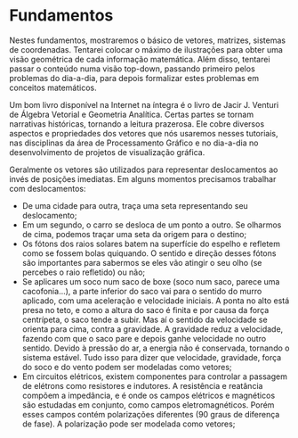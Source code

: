 # Fundamentos
Nestes fundamentos, mostraremos o básico de vetores, matrizes, sistemas de coordenadas. 
Tentarei colocar o máximo de ilustrações para obter uma visão geométrica de cada informação matemática. 
Além disso, tentarei passar o conteúdo numa visão top-down, passando primeiro pelos problemas do dia-a-dia, para depois 
formalizar estes problemas em conceitos matemáticos.

Um bom livro disponível na Internet na íntegra é o livro de Jacir J. Venturi de Álgebra Vetorial e Geometria Analítica. 
Certas partes se tornam narrativas históricas, tornando a leitura prazerosa. Ele cobre diversos aspectos e propriedades dos vetores 
que nós usaremos nesses tutoriais, nas disciplinas da área de Processamento Gráfico e no dia-a-dia no desenvolvimento de projetos de 
visualização gráfica.

Geralmente os vetores são utilizados para representar deslocamentos ao invés de posições imediatas. 
Em alguns momentos precisamos trabalhar com deslocamentos:

* De uma cidade para outra, traça uma seta representando seu deslocamento;
* Em um segundo, o carro se desloca de um ponto a outro. Se olharmos de cima, podemos traçar uma seta da origem para o destino;
* Os fótons dos raios solares batem na superfície do espelho e refletem como se fossem bolas quiquando. O sentido e direção desses fótons são importantes para sabermos se eles vão atingir o seu olho (se percebes o raio refletido) ou não;
* Se aplicares um soco num saco de boxe (soco num saco, parece uma cacofonia...), a parte inferior do saco vai para o sentido do murro aplicado, com uma aceleração e velocidade iniciais. A ponta no alto está presa no teto, e como a altura do saco é finita e por causa da força centrípeta, o saco tende a subir. Mas aí o sentido da velocidade se orienta para cima, contra a gravidade. A gravidade reduz a velocidade, fazendo com que o saco pare e depois ganhe velocidade no outro sentido. Devido à pressão do ar, a energia não é conservada, tornando o sistema estável. Tudo isso para dizer que velocidade, gravidade, força do soco e do vento podem ser modeladas como vetores;
* Em circuitos elétricos, existem componentes para controlar a passagem de elétrons como resistores e indutores. A resistência e reatância compõem a impedância, e é onde os campos elétricos e magnéticos são estudadas em conjunto, como campos eletromagnéticos. Porém esses campos contém polarizações diferentes (90 graus de diferença de fase). A polarização pode ser modelada como vetores;
